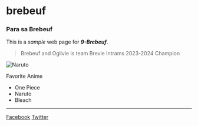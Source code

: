 # brebeuf
### Para sa Brebeuf

This is a *sample* web page for **_9-Brebeuf_**.

> Brebeuf and Ogilvie is team Brevie
> Intrams 2023-2024 Champion

![Naruto](https://th.bing.com/th/id/OIP.IbKbZmpzkpWInIuCjrxhqgHaF7?rs=1&pid=ImgDetMain)

Favorite Anime
- One Piece
- Naruto
- Bleach

---
[Facebook](https://www.facebook.com/sirgain)
[Twitter](https://www.twitter.com/sirgain)
